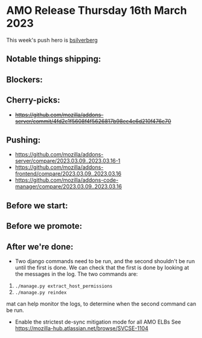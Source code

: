 # AMO Release Thursday 16th March 2023

This week's push hero is [bsilverberg](https://github.com/bobsilverberg)

## Notable things shipping:

## Blockers:

## Cherry-picks:

- ~~https://github.com/mozilla/addons-server/commit/4fd2c1f5608f4f5626817b98ec4e6d210f476c70~~

## Pushing:

- https://github.com/mozilla/addons-server/compare/2023.03.09..2023.03.16-1
- https://github.com/mozilla/addons-frontend/compare/2023.03.09..2023.03.16
- https://github.com/mozilla/addons-code-manager/compare/2023.03.09..2023.03.16

## Before we start:

## Before we promote:

## After we're done:
- Two django commands need to be run, and the second shouldn't be run until the first is done. We can check that the first is done by looking at the messages in the log. The two commands are:
1. `./manage.py extract_host_permissions`
2. `./manage.py reindex`

mat can help monitor the logs, to determine when the second command can be run.

- Enable the strictest de-sync mitigation mode for all AMO ELBs
  See https://mozilla-hub.atlassian.net/browse/SVCSE-1104  

